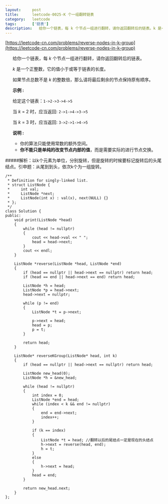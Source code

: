 ```yaml
---
layout:     post
title:      leetcode-0025-K 个一组翻转链表
category:   leetcode
tags:       ['链表']
description:   给你一个链表，每 k 个节点一组进行翻转，请你返回翻转后的链表。k 是一个正整数，它的值小于或等于链表的长度。如果节点总数不是 k 的整数倍，那么请将最后剩余的节点保持原有顺序。
---
```


[https://leetcode-cn.com/problems/reverse-nodes-in-k-group](https://leetcode-cn.com/problems/reverse-nodes-in-k-group)


<ul>
<div class="notranslate"><p>给你一个链表，每&nbsp;<em>k&nbsp;</em>个节点一组进行翻转，请你返回翻转后的链表。</p>

<p><em>k&nbsp;</em>是一个正整数，它的值小于或等于链表的长度。</p>

<p>如果节点总数不是&nbsp;<em>k&nbsp;</em>的整数倍，那么请将最后剩余的节点保持原有顺序。</p>

<p><strong>示例 :</strong></p>

<p>给定这个链表：<code>1-&gt;2-&gt;3-&gt;4-&gt;5</code></p>

<p>当&nbsp;<em>k&nbsp;</em>= 2 时，应当返回: <code>2-&gt;1-&gt;4-&gt;3-&gt;5</code></p>

<p>当&nbsp;<em>k&nbsp;</em>= 3 时，应当返回: <code>3-&gt;2-&gt;1-&gt;4-&gt;5</code></p>

<p><strong>说明 :</strong></p>

<ul>
	<li>你的算法只能使用常数的额外空间。</li>
	<li><strong>你不能只是单纯的改变节点内部的值</strong>，而是需要实际的进行节点交换。</li>
</ul>
</div>
</ul>

#####解析：以k个元素为单位，分别旋转，但是旋转的时候要标记旋转后的头尾结点。引申题：从尾到到头，依次k个为一组旋转。

	/**
	 * Definition for singly-linked list.
	 * struct ListNode {
	 *     int val;
	 *     ListNode *next;
	 *     ListNode(int x) : val(x), next(NULL) {}
	 * };
	 */
	class Solution {
	public:
	    void print(ListNode *head)
	    {
	        while (head != nullptr)
	        {
	            cout << head->val << " ";
	            head = head->next;
	        }
	        cout << endl;
	    }
	    
	    ListNode *reverse(ListNode *head, ListNode *end)
	    {
	        if (head == nullptr || head->next == nullptr) return head;
	        if (head == end || head->next == end) return head;
	        
	        ListNode *h = head;
	        ListNode *p = head->next;
	        head->next = nullptr;
	        
	        while (p != end)
	        {
	            ListNode *t = p->next;
	            
	            p->next = head;
	            head = p;
	            p = t;
	        }         
	        
	        return head;
	    }
	    
	    ListNode* reverseKGroup(ListNode* head, int k) 
	    {
	        if (head == nullptr || head->next == nullptr) return head;
	        
	        ListNode new_head(0);
	        ListNode *h = &new_head;
	        
	        while (head != nullptr)
	        {
	            int index = 0;
	            ListNode *end = head;
	            while (index < k && end != nullptr)
	            {
	                end = end->next;
	                index++;
	            }
	            
	            if (k == index)
	            {
	                ListNode *t = head; //翻转以后的尾结点一定是现在的头结点
	                h->next = reverse(head, end);
	                h = t;
	            }
	            else
	            {
	                h->next = head;
	            }
	            head = end;
	        }
	        
	        return new_head.next;
	    }
	};